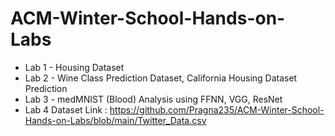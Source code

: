 # ACM-Winter-School-Hands-on-Labs
* Lab 1 - Housing Dataset
* Lab 2 - Wine Class Prediction Dataset, California Housing Dataset Prediction
* Lab 3 - medMNIST (Blood) Analysis using FFNN, VGG, ResNet
* Lab 4 Dataset Link : https://github.com/Pragna235/ACM-Winter-School-Hands-on-Labs/blob/main/Twitter_Data.csv
